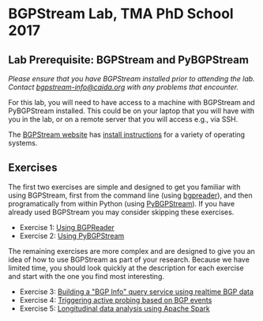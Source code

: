 # BGPStream Lab, TMA PhD School 2017

## Lab Prerequisite: BGPStream and PyBGPStream
_Please ensure that you have BGPStream installed prior to attending the lab. Contact bgpstream-info@caida.org with any problems that encounter._

For this lab, you will need to have access to a machine with BGPStream and PyBGPStream installed. This could be on your laptop that you will have with you in the lab, or on a remote server that you will access e.g., via SSH.

The [BGPStream website](https://bgpstream.caida.org) has [install instructions](http://bgpstream.caida.org/docs/install) for a variety of operating systems.

## Exercises

The first two exercises are simple and designed to get you familiar with using
BGPStream, first from the command line (using
[bgpreader](http://bgpstream.caida.org/docs/tools/bgpreader)), and then
programatically from within Python (using
[PyBGPStream](http://bgpstream.caida.org/docs/api/pybgpstream)). If you have
already used BGPStream you may consider skipping these exercises.

 - Exercise 1: [Using BGPReader](https://github.com/CAIDA/bgpstream-tma-phdschool/blob/master/exercise-1-bgpreader/README.md)
 - Exercise 2: [Using PyBGPStream](https://github.com/CAIDA/bgpstream-tma-phdschool/blob/master/exercise-2-pybgpstream/README.md)

The remaining exercises are more complex and are designed to give you an idea of
how to use BGPStream as part of your research. Because we have limited time, you
should look quickly at the description for each exercise and start with the one
you find most interesting.

 - Exercise 3: [Building a "BGP Info" query service using realtime BGP data](https://github.com/CAIDA/bgpstream-tma-phdschool/blob/master/exercise-3-bgp-info/README.md)
 - Exercise 4: [Triggering active probing based on BGP events](https://github.com/CAIDA/bgpstream-tma-phdschool/blob/master/exercise-4-active-probing/README.md)
 - Exercise 5: [Longitudinal data analysis using Apache Spark](https://github.com/CAIDA/bgpstream-tma-phdschool/blob/master/exercise-5-spark/README.md)
